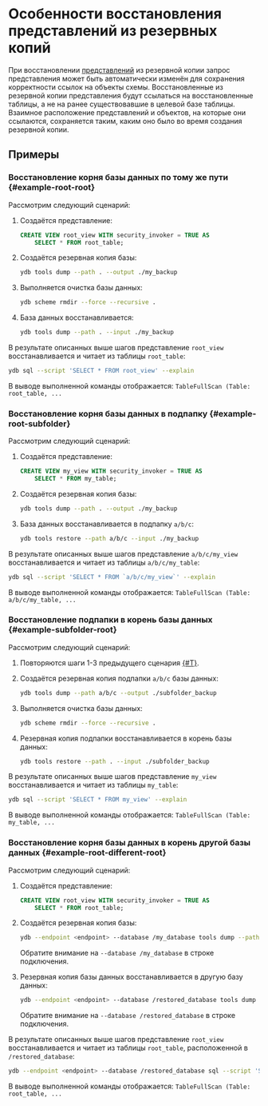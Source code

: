 # Особенности восстановления представлений из резервных копий

При восстановлении [представлений](../../../concepts/datamodel/view.md) из резервной копии запрос представления может быть автоматически изменён для сохранения корректности ссылок на объекты схемы. Восстановленные из резервной копии представления будут ссылаться на восстановленные таблицы, а не на ранее существовавшие в целевой базе таблицы. Взаимное расположение представлений и объектов, на которые они ссылаются, сохраняется таким, каким оно было во время создания резервной копии.

## Примеры

### Восстановление корня базы данных по тому же пути {#example-root-root}

Рассмотрим следующий сценарий:

1. Создаётся представление:

    ```sql
    CREATE VIEW root_view WITH security_invoker = TRUE AS
        SELECT * FROM root_table;
    ```

2. Создаётся резервная копия базы:

    ```bash
    ydb tools dump --path . --output ./my_backup
    ```

3. Выполняется очистка базы данных:

    ```bash
    ydb scheme rmdir --force --recursive .
    ```

4. База данных восстанавливается:

    ```bash
    ydb tools dump --path . --input ./my_backup
    ```

В результате описанных выше шагов представление `root_view` восстанавливается и читает из таблицы `root_table`:

```bash
ydb sql --script 'SELECT * FROM root_view' --explain
```

В выводе выполненной команды отображается: `TableFullScan (Table: root_table, ...`

### Восстановление корня базы данных в подпапку {#example-root-subfolder}

Рассмотрим следующий сценарий:

1. Создаётся представление:

    ```sql
    CREATE VIEW my_view WITH security_invoker = TRUE AS
        SELECT * FROM my_table;
    ```

2. Создаётся резервная копия базы:

    ```bash
    ydb tools dump --path . --output ./my_backup
    ```

3. База данных восстанавливается в подпапку `a/b/c`:

    ```bash
    ydb tools restore --path a/b/c --input ./my_backup
    ```

В результате описанных выше шагов представление `a/b/c/my_view` восстанавливается и читает из таблицы `a/b/c/my_table`:

```bash
ydb sql --script 'SELECT * FROM `a/b/c/my_view`' --explain
```

В выводе выполненной команды отображается: `TableFullScan (Table: a/b/c/my_table, ...`

### Восстановление подпапки в корень базы данных {#example-subfolder-root}

Рассмотрим следующий сценарий:

1. Повторяются шаги 1-3 предыдущего сценария [{#T}](#example-root-subfolder).
2. Создаётся резервная копия подпапки `a/b/c` базы данных:

    ```bash
    ydb tools dump --path a/b/c --output ./subfolder_backup
    ```

3. Выполняется очистка базы данных:

    ```bash
    ydb scheme rmdir --force --recursive .
    ```

4. Резервная копия подпапки восстанавливается в корень базы данных:

    ```bash
    ydb tools restore --path . --input ./subfolder_backup
    ```

В результате описанных выше шагов представление `my_view` восстанавливается и читает из таблицы `my_table`:

```bash
ydb sql --script 'SELECT * FROM my_view' --explain
```

В выводе выполненной команды отображается: `TableFullScan (Table: my_table, ...`

### Восстановление корня базы данных в корень другой базы данных {#example-root-different-root}

Рассмотрим следующий сценарий:

1. Создаётся представление:

    ```sql
    CREATE VIEW root_view WITH security_invoker = TRUE AS
        SELECT * FROM root_table;
    ```

2. Создаётся резервная копия базы:

    ```bash
    ydb --endpoint <endpoint> --database /my_database tools dump --path . --output ./my_backup
    ```

    Обратите внимание на `--database /my_database` в строке подключения.

3. Резервная копия базы данных восстанавливается в другую базу данных:

    ```bash
    ydb --endpoint <endpoint> --database /restored_database tools dump --path . --input ./my_backup
    ```

    Обратите внимание на `--database /restored_database` в строке подключения.

В результате описанных выше шагов представление `root_view` восстанавливается и читает из таблицы `root_table`, расположенной в `/restored_database`:

```bash
ydb --endpoint <endpoint> --database /restored_database sql --script 'SELECT * FROM root_view' --explain
```

В выводе выполненной команды отображается: `TableFullScan (Table: root_table, ...`
